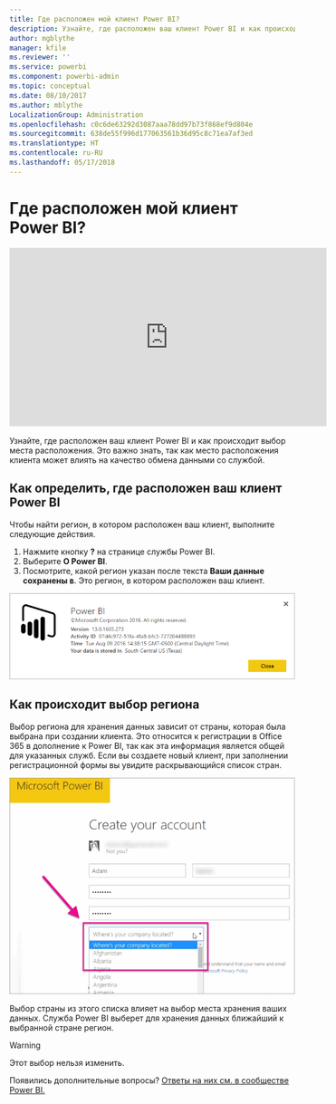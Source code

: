 ```yaml
---
title: Где расположен мой клиент Power BI?
description: Узнайте, где расположен ваш клиент Power BI и как происходит выбор места расположения. Это важно знать, так как место расположения клиента может влиять на качество обмена данными со службой.
author: mgblythe
manager: kfile
ms.reviewer: ''
ms.service: powerbi
ms.component: powerbi-admin
ms.topic: conceptual
ms.date: 08/10/2017
ms.author: mblythe
LocalizationGroup: Administration
ms.openlocfilehash: c0c6de63292d3087aaa78dd97b73f868ef9d804e
ms.sourcegitcommit: 638de55f996d177063561b36d95c8c71ea7af3ed
ms.translationtype: HT
ms.contentlocale: ru-RU
ms.lasthandoff: 05/17/2018
---
```

# <a name="where-is-my-power-bi-tenant-located"></a>Где расположен мой клиент Power BI?
<iframe width="560" height="315" src="https://www.youtube.com/embed/0fOxaHJPvdM?showinfo=0" frameborder="0" allowfullscreen></iframe>

Узнайте, где расположен ваш клиент Power BI и как происходит выбор места расположения. Это важно знать, так как место расположения клиента может влиять на качество обмена данными со службой.

## <a name="how-to-determine-where-your-power-bi-tenant-is-located"></a>Как определить, где расположен ваш клиент Power BI
Чтобы найти регион, в котором расположен ваш клиент, выполните следующие действия.

1. Нажмите кнопку **?** на странице службы Power BI.
2. Выберите **О Power BI**.
3. Посмотрите, какой регион указан после текста **Ваши данные сохранены в**. Это регион, в котором расположен ваш клиент.

![](media/service-admin-where-is-my-tenant-located/power-bi-data-region.png)

## <a name="how-the-data-region-is-selected"></a>Как происходит выбор региона
Выбор региона для хранения данных зависит от страны, которая была выбрана при создании клиента. Это относится к регистрации в Office 365 в дополнение к Power BI, так как эта информация является общей для указанных служб. Если вы создаете новый клиент, при заполнении регистрационной формы вы увидите раскрывающийся список стран.

![](media/service-admin-where-is-my-tenant-located/sign-up-country-selection.png)

Выбор страны из этого списка влияет на выбор места хранения ваших данных. Служба Power BI выберет для хранения данных ближайший к выбранной стране регион.

> [!WARNING]
> Этот выбор нельзя изменить.
> 
> 

Появились дополнительные вопросы? [Ответы на них см. в сообществе Power BI.](http://community.powerbi.com/)

